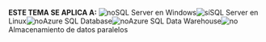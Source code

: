 <Token>**ESTE TEMA SE APLICA A:** ![no](media/no.png)SQL Server en Windows![sí](media/yes.png)SQL Server en Linux![no](media/no.png)Azure SQL Database![no](media/no.png)Azure SQL Data Warehouse![no](media/no.png)Almacenamiento de datos paralelos</Token>